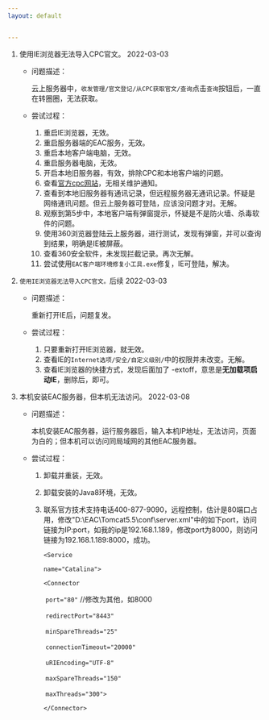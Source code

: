 ```yaml
---
layout: default


---
```



1. 使用IE浏览器无法导入CPC官文。 2022-03-03
   
    - 问题描述：
    
      云上服务器中，`收发管理/官文登记/从CPC获取官文/查询`点击`查询`按钮后，一直在转圈圈，无法获取。
    
    - 尝试过程：
      1. 重启IE浏览器，无效。
      2. 重启服务器端的EAC服务，无效。
      3. 重启本地客户端电脑，无效。
      4. 重启服务器电脑，无效。
      5. 开启本地旧服务器，有效，排除CPC和本地客户端的问题。
      6. 查看[官方cpc网站](http://cponline.cnipa.gov.cn/)，无相关维护通知。
      7. 查看到本地旧服务器有通讯记录，但远程服务器无通讯记录。怀疑是网络通讯问题。但云上服务器可登陆，应该没问题才对。无解。
      8. 观察到第5步中，本地客户端有弹窗提示，怀疑是不是防火墙、杀毒软件的问题。
      9. 使用360浏览器登陆云上服务器，进行测试，发现有弹窗，并可以查询到结果，明确是IE被屏蔽。
      10. 查看360安全软件，未发现拦截记录。再次无解。
      11. 尝试使用`EAC客户端环境修复小工具.exe`修复，IE可登陆，解决。
    
2. `使用IE浏览器无法导入CPC官文。`后续 2022-03-03

    - 问题描述：

        重新打开IE后，问题复发。

    - 尝试过程：

        1. 只要重新打开IE浏览器，就无效。
        2. 查看IE的`Internet选项/安全/自定义级别/`中的权限并未改变。无解。
        3. 查看IE浏览器的快捷方式，发现后面加了 -extoff，意思是**无加载项启动IE**，删除后，即可。

3. 本机安装EAC服务器，但本机无法访问。 2022-03-08

   - 问题描述：

     本机安装EAC服务器，运行服务器后，输入本机IP地址，无法访问，页面为白的；但本机可以访问同局域网的其他EAC服务器。

   - 尝试过程：

     1. 卸载并重装，无效。

     2. 卸载安装的Java8环境，无效。

     3. 联系官方技术支持电话400-877-9090，远程控制，估计是80端口占用，修改"D:\EAC\Tomcat5.5\conf\server.xml"中的如下port，访问链接为IP:port，如我的ip是192.168.1.189，修改port为8000，则访问链接为192.168.1.189:8000，成功。

         `<Service`

           `name="Catalina">`

          `<Connector`

        ​    `port="80"`		//修改为其他，如8000

        ​    `redirectPort="8443"`

        ​    `minSpareThreads="25"`

        ​    `connectionTimeout="20000"`

        ​    `uRIEncoding="UTF-8"`

        ​    `maxSpareThreads="150"`

        ​    `maxThreads="300">`

          `</Connector>`

